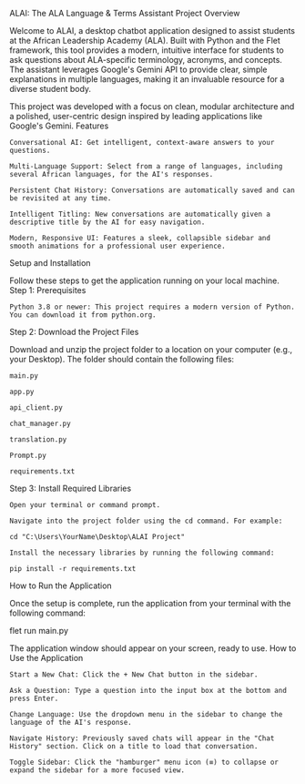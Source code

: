 ALAI: The ALA Language & Terms Assistant
Project Overview

Welcome to ALAI, a desktop chatbot application designed to assist students at the African Leadership Academy (ALA). Built with Python and the Flet framework, this tool provides a modern, intuitive interface for students to ask questions about ALA-specific terminology, acronyms, and concepts. The assistant leverages Google's Gemini API to provide clear, simple explanations in multiple languages, making it an invaluable resource for a diverse student body.

This project was developed with a focus on clean, modular architecture and a polished, user-centric design inspired by leading applications like Google's Gemini.
Features

    Conversational AI: Get intelligent, context-aware answers to your questions.

    Multi-Language Support: Select from a range of languages, including several African languages, for the AI's responses.

    Persistent Chat History: Conversations are automatically saved and can be revisited at any time.

    Intelligent Titling: New conversations are automatically given a descriptive title by the AI for easy navigation.

    Modern, Responsive UI: Features a sleek, collapsible sidebar and smooth animations for a professional user experience.

Setup and Installation

Follow these steps to get the application running on your local machine.
Step 1: Prerequisites

    Python 3.8 or newer: This project requires a modern version of Python. You can download it from python.org.

Step 2: Download the Project Files

Download and unzip the project folder to a location on your computer (e.g., your Desktop). The folder should contain the following files:

    main.py

    app.py

    api_client.py

    chat_manager.py

    translation.py

    Prompt.py

    requirements.txt

Step 3: Install Required Libraries

    Open your terminal or command prompt.

    Navigate into the project folder using the cd command. For example:

    cd "C:\Users\YourName\Desktop\ALAI Project"

    Install the necessary libraries by running the following command:

    pip install -r requirements.txt

How to Run the Application

Once the setup is complete, run the application from your terminal with the following command:

flet run main.py

The application window should appear on your screen, ready to use.
How to Use the Application

    Start a New Chat: Click the + New Chat button in the sidebar.

    Ask a Question: Type a question into the input box at the bottom and press Enter.

    Change Language: Use the dropdown menu in the sidebar to change the language of the AI's response.

    Navigate History: Previously saved chats will appear in the "Chat History" section. Click on a title to load that conversation.

    Toggle Sidebar: Click the "hamburger" menu icon (≡) to collapse or expand the sidebar for a more focused view.
